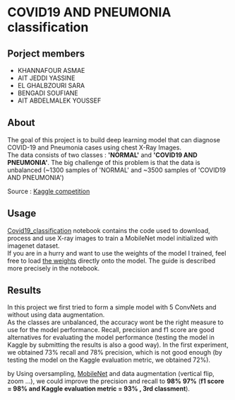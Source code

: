 # COVID19 AND PNEUMONIA classification

## Porject members 

* KHANNAFOUR ASMAE
* AIT JEDDI YASSINE
* EL GHALBZOURI SARA
* BENGADI SOUFIANE
* AIT ABDELMALEK YOUSSEF
## About

The goal of this project is to build deep learning model that can diagnose COVID-19 and Pneumonia cases using chest X-Ray Images.  
The data consists of two classes : **'NORMAL'** and **'COVID19 AND PNEUMONIA'**. The big challenge of this problem is that the data is unbalanced  (~1300 samples of 'NORMAL' and ~3500 samples of 'COVID19 AND PNEUMONIA')

Source : [Kaggle competition](https://www.kaggle.com/c/deep-learning-competition-cs-2020) 

## Usage

[Covid19_classification](https://github.com/Altimis/COVID19-AND-PNEUMONIA-CLASSIFICATION/blob/master/Covid19_classification.ipynb) notebook contains the code used to download, process and use X-ray images to train a MobileNet model initialized with imagenet dataset.  
If you are in a hurry and want to use the weights of the model I trained, feel free to load [the weights](https://github.com/Altimis/COVID19-AND-PNEUMONIA-CLASSIFICATION/blob/master/best_weights.hdf5) directly onto the model. The guide is described more precisely in the notebook. 

## Results

In this project we first tried to form a simple model with 5 ConvNets and without using data augmentation.  
As the classes are unbalanced, the accuracy wont be the right measure to use for the model performance. Recall, precision and f1 score are good alternatives for evaluating the model performance (testing the model in Kaggle by submitting the results is also a good way). In the first experiment, we obtained 73% recall and 78% precision, which is not good enough (by testing the model on the Kaggle evaluation metric, we obtained 72%).  
  
  by Using oversampling, [MobileNet](https://keras.io/api/applications/mobilenet/) and data augmentation (vertical flip, zoom ...), we could improve the precision and recall to **98%** **97%** (**f1 score = 98% and Kaggle evaluation metric = 93% , 3rd classment**).
